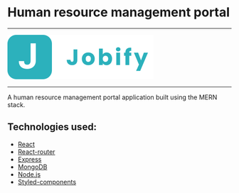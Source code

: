 # Human resource management portal
<hr/>
<img src="./client/src/assets/images/logo.svg">
<hr/>
A human resource management portal application built using the MERN stack.

## Technologies used:
- [React](https://reactjs.org/)
- [React-router](https://reactrouter.com/)
- [Express](https://expressjs.com/)
- [MongoDB](https://www.mongodb.com/)
- [Node.js](https://nodejs.org/)
- [Styled-components](https://www.styled-components.com/)
